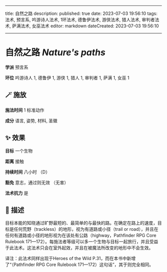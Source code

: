 
---
title: 自然之路
description: 
published: true
date: 2023-07-03 19:56:10
tags: 法术, 预言系, 吟游诗人法术, 1环法术, 德鲁伊法术, 游侠法术, 猎人法术, 审判者法术, 萨满法术, 女巫法术
editor: markdown
dateCreated: 2023-07-03 19:56:10

---

# **自然之路** *Nature's paths*

**学派** 预言系 

**环位** 吟游诗人 1, 德鲁伊 1, 游侠 1, 猎人 1, 审判者 1, 萨满 1, 女巫 1

## 🪄 施放

**施法时间** 1 标准动作

**成分** 语言, 姿势, 材料, 圣徽

## ✨ 效果 

**目标** 一个生物 

**距离** 接触  

**持续时间** 八小时 （D） 

**豁免** 意志，通过则无效 （无害）

**法术抗力** 是

## 📖 描述

目标本能的知晓通过旷野最短的、最简单的与最快的路。在确定在路上的速度，目标是任何荒野（trackless）的地形，视为有道路或小径（trail or road），并且在任何有道路或小径的地形视为在该处有公路（highway，Pathfinder RPG Core Rulebook 171—172）。每施法者等级可以多一个生物与目标一起旅行，并且受益于此法术。这法术只会在室外起效，并且在被魔法所改变的地形中不会生效。

译注：此法术同样出现于Heroes of the Wild P.31，而在本书中新增了“（Pathfinder RPG Core Rulebook 171—172）这句话”，其于则完全相同。
    